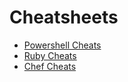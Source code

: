 # Cheatsheets
* [Powershell Cheats](powershell-cheats.md)
* [Ruby Cheats](ruby-cheats.md)
* [Chef Cheats](chef-cheats.md)

